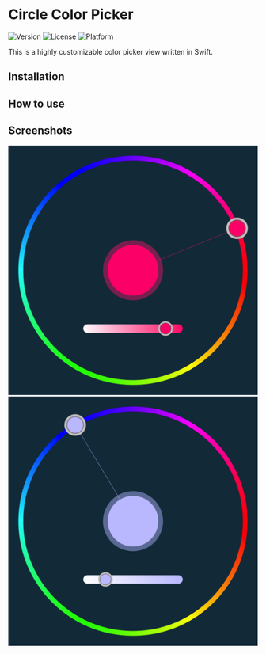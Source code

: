 # Circle Color Picker

![Version](https://img.shields.io/cocoapods/v/CircleColorPicker.svg?style=flat)
![License](https://img.shields.io/cocoapods/l/CircleColorPicker.svg?style=flat)
![Platform](https://img.shields.io/cocoapods/p/CircleColorPicker.svg?style=flat)


This is a highly customizable color picker view written in Swift. 



## Installation

## How to use

## Screenshots

<img src="https://raw.githubusercontent.com/LaszloPinter/CircleColorPicker/master/screenshots/screenshot1.png" alt="" width="512" />

<img src="https://raw.githubusercontent.com/LaszloPinter/CircleColorPicker/master/screenshots/screenshot2.png" alt="" width="512" />